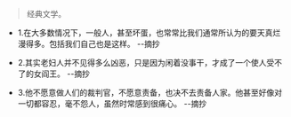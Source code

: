 >经典文学。

- 1.在大多数情况下，一般人，甚至坏蛋，也常常比我们通常所认为的要天真烂漫得多。包括我们自己也是这样。 --摘抄

- 2.其实老妇人并不见得多么凶恶，只是因为闲着没事干，才成了一个使人受不了的女阎王。 --摘抄

- 3.他不愿意做人们的裁判官，不愿意责备，也决不去责备人家。他甚至好像对一切都容忍，毫不怨人，虽然时常感到很痛心。 --摘抄
